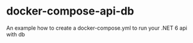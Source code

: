 # docker-compose-api-db
An example how to create a docker-compose.yml to run your .NET 6 api with db
